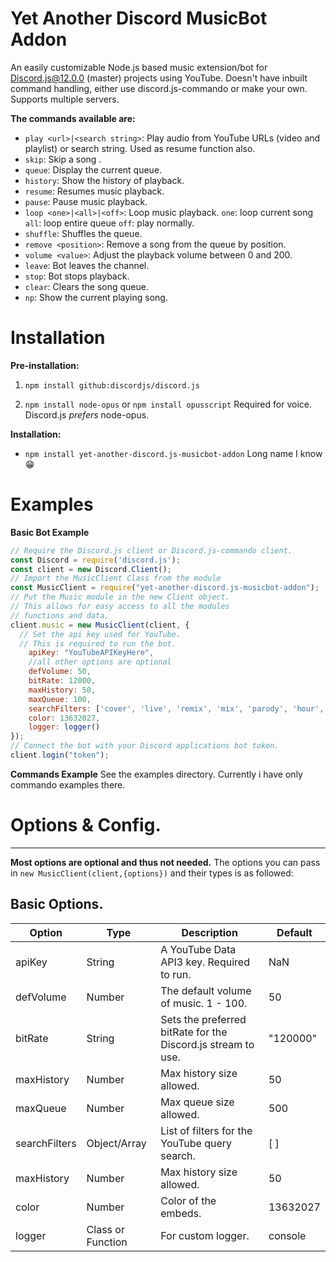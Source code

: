 # Yet Another Discord MusicBot Addon
An easily customizable Node.js based music extension/bot for Discord.js@12.0.0 (master) projects using YouTube. Doesn't have inbuilt command handling, either use discord.js-commando or make your own. Supports multiple servers.

__The commands available are:__
* `play <url>|<search string>`: Play audio from YouTube URLs (video and playlist) or search string. Used as resume function also.
* `skip`: Skip a song .
* `queue`: Display the current queue.
* `history`: Show the history of playback.
* `resume`: Resumes music playback.
* `pause`: Pause music playback.
* `loop <one>|<all>|<off>`: Loop music playback. `one`: loop current song `all`: loop entire queue `off`: play normally.
* `shuffle`: Shuffles the queue.
* `remove <position>`: Remove a song from the queue by position.
* `volume <value>`: Adjust the playback volume between 0 and 200.
* `leave`: Bot leaves the channel.
* `stop`: Bot stops playback.
* `clear`: Clears the song queue.
* `np`: Show the current playing song.

# Installation
__Pre-installation:__
1. `npm install github:discordjs/discord.js`

2. `npm install node-opus` or `npm install opusscript`
Required for voice. Discord.js _prefers_ node-opus.

__Installation:__
* `npm install yet-another-discord.js-musicbot-addon`
Long name I know 😁

# Examples
__Basic Bot Example__
```js
// Require the Discord.js client or Discord.js-commando client.
const Discord = require('discord.js');
const client = new Discord.Client();
// Import the MusicClient Class from the module
const MusicClient = require("yet-another-discord.js-musicbot-addon");
// Put the Music module in the new Client object.
// This allows for easy access to all the modules
// functions and data.
client.music = new MusicClient(client, {
  // Set the api key used for YouTube.
  // This is required to run the bot.
	apiKey: "YouTubeAPIKeyHere",
	//all other options are optional
	defVolume: 50,
	bitRate: 12000,
	maxHistory: 50,
	maxQueue: 100,
	searchFilters: ['cover', 'live', 'remix', 'mix', 'parody', 'hour', 'extended'],
	color: 13632027,
	logger: logger()
});
// Connect the bot with your Discord applications bot token.
client.login("token");
```
__Commands Example__
See the examples directory.
Currently i have only commando examples there.

# Options & Config.
***
__Most options are optional and thus not needed.__
The options you can pass in `new MusicClient(client,{options})` and their types is as followed:

## Basic Options.
| Option | Type | Description | Default |
| --- | --- | --- | --- |
| apiKey | String | A YouTube Data API3 key. Required to run. | NaN |
| defVolume | Number | The default volume of music. 1 - 100. | 50 |
| bitRate | String | Sets the preferred bitRate for the Discord.js stream to use. | "120000" |
| maxHistory | Number | Max history size allowed. | 50 |
| maxQueue | Number | Max queue size allowed. | 500 |
| searchFilters | Object/Array | List of filters for the YouTube query search. | [ ] |
| maxHistory | Number | Max history size allowed. | 50 |
| color | Number | Color of the embeds. | 13632027 |
| logger | Class or Function | For custom logger. | console |
